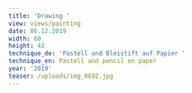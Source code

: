 ```yaml
---
title: 'Drawing '
view: views/painting
date: 06.12.2019
width: 60
height: 42
technique_de: 'Pastell und Bleistift auf Papier '
technique_en: Pastell and pencil on paper
year: '2019'
teaser: /uploads/img_8692.jpg
---
```


